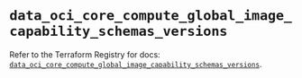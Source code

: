 # `data_oci_core_compute_global_image_capability_schemas_versions`

Refer to the Terraform Registry for docs: [`data_oci_core_compute_global_image_capability_schemas_versions`](https://registry.terraform.io/providers/hashicorp/oci/7.19.0/docs/data-sources/core_compute_global_image_capability_schemas_versions).
